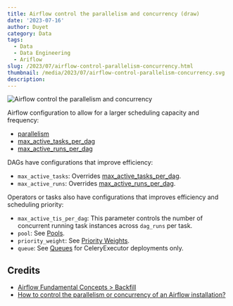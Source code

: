 ```yaml
---
title: Airflow control the parallelism and concurrency (draw)
date: '2023-07-16'
author: Duyet
category: Data
tags:
  - Data
  - Data Engineering
  - Ariflow
slug: /2023/07/airflow-control-parallelism-concurrency.html
thumbnail: /media/2023/07/airflow-control-parallelism-concurrency.svg
description: 
---
```


![Airflow control the parallelism and concurrency](/media/2023/07/airflow-control-parallelism-concurrency.svg)

Airflow configuration to allow for a larger scheduling capacity and frequency:

- [parallelism](https://airflow.apache.org/docs/apache-airflow/stable/configurations-ref.html#config-core-parallelism)
- [max_active_tasks_per_dag](https://airflow.apache.org/docs/apache-airflow/stable/configurations-ref.html#config-core-max-active-tasks-per-dag)
- [max_active_runs_per_dag](https://airflow.apache.org/docs/apache-airflow/stable/configurations-ref.html#config-core-max-active-runs-per-dag)

DAGs have configurations that improve efficiency:

- `max_active_tasks`: Overrides [max_active_tasks_per_dag](https://airflow.apache.org/docs/apache-airflow/stable/configurations-ref.html#config-core-max-active-tasks-per-dag).
- `max_active_runs`: Overrides [max_active_runs_per_dag](https://airflow.apache.org/docs/apache-airflow/stable/configurations-ref.html#config-core-max-active-runs-per-dag).

Operators or tasks also have configurations that improves efficiency and scheduling priority:

- `max_active_tis_per_dag`: This parameter controls the number of concurrent running task instances across `dag_runs` per task.
- `pool`: See [Pools](https://airflow.apache.org/docs/apache-airflow/stable/administration-and-deployment/pools.html#concepts-pool).
- `priority_weight`: See [Priority Weights](https://airflow.apache.org/docs/apache-airflow/stable/administration-and-deployment/priority-weight.html#concepts-priority-weight).
- `queue`: See [Queues](https://airflow.apache.org/docs/apache-airflow/stable/core-concepts/executor/celery.html#executor-celeryexecutor-queue) for CeleryExecutor deployments only.

## Credits

- [Airflow Fundamental Concepts > Backfill](https://airflow.apache.org/docs/apache-airflow/stable/tutorial/fundamentals.html#backfill)
- [How to control the parallelism or concurrency of an Airflow installation?](https://stackoverflow.com/a/56370721)
